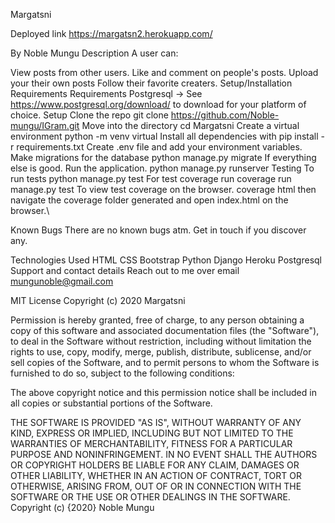 Margatsni

Deployed link
https://margatsn2.herokuapp.com/

By Noble Mungu
Description
A user can:

View posts from other users.
Like and comment on people's posts.
Upload your their own posts
Follow their favorite creaters.
Setup/Installation Requirements
Requirements
Postgresql -> See https://www.postgresql.org/download/ to download for your platform of choice.
Setup
Clone the repo git clone https://github.com/Noble-mungu/IGram.git
Move into the directory cd Margatsni
Create a virtual environment python -m venv virtual
Install all dependencies with pip install -r requirements.txt
Create .env file and add your environment variables.
Make migrations for the database python manage.py migrate
If everything else is good. Run the application. python manage.py runserver
Testing
To run tests python manage.py test
For test coverage run coverage run manage.py test
To view test coverage on the browser. coverage html then navigate the coverage folder generated and open index.html on the browser.\

Known Bugs
There are no known bugs atm. Get in touch if you discover any.

Technologies Used
HTML
CSS
Bootstrap
Python
Django
Heroku
Postgresql
Support and contact details
Reach out to me over email mungunoble@gmail.com

MIT License
Copyright (c) 2020 Margatsni

Permission is hereby granted, free of charge, to any person obtaining a copy of this software and associated documentation files (the "Software"), to deal in the Software without restriction, including without limitation the rights to use, copy, modify, merge, publish, distribute, sublicense, and/or sell copies of the Software, and to permit persons to whom the Software is furnished to do so, subject to the following conditions:

The above copyright notice and this permission notice shall be included in all copies or substantial portions of the Software.

THE SOFTWARE IS PROVIDED "AS IS", WITHOUT WARRANTY OF ANY KIND, EXPRESS OR IMPLIED, INCLUDING BUT NOT LIMITED TO THE WARRANTIES OF MERCHANTABILITY, FITNESS FOR A PARTICULAR PURPOSE AND NONINFRINGEMENT. IN NO EVENT SHALL THE AUTHORS OR COPYRIGHT HOLDERS BE LIABLE FOR ANY CLAIM, DAMAGES OR OTHER LIABILITY, WHETHER IN AN ACTION OF CONTRACT, TORT OR OTHERWISE, ARISING FROM, OUT OF OR IN CONNECTION WITH THE SOFTWARE OR THE USE OR OTHER DEALINGS IN THE SOFTWARE. Copyright (c) {2020} Noble Mungu